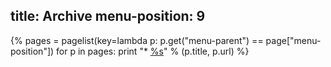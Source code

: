 title: Archive
menu-position: 9
---
{%
pages = pagelist(key=lambda p: p.get("menu-parent") == page["menu-position"])
for p in pages:
	print "*	[%s](%s)" % (p.title, p.url)
%}
